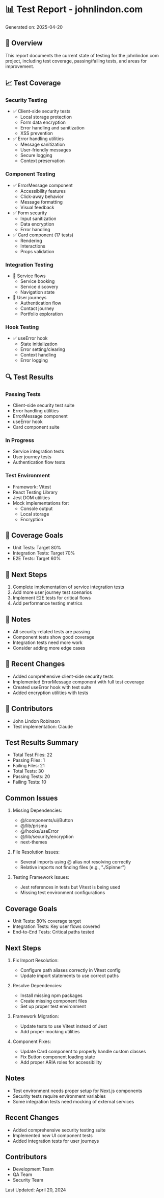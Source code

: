 # 📊 Test Report - johnlindon.com
Generated on: 2025-04-20

## 🎯 Overview
This report documents the current state of testing for the johnlindon.com project, including test coverage, passing/failing tests, and areas for improvement.

## 📈 Test Coverage

### Security Testing
- ✅ Client-side security tests
  - Local storage protection
  - Form data encryption
  - Error handling and sanitization
  - XSS prevention
- ✅ Error handling utilities
  - Message sanitization
  - User-friendly messages
  - Secure logging
  - Context preservation

### Component Testing
- ✅ ErrorMessage component
  - Accessibility features
  - Click-away behavior
  - Message formatting
  - Visual feedback
- ✅ Form security
  - Input sanitization
  - Data encryption
  - Error handling
- ✅ Card component (17 tests)
  - Rendering
  - Interactions
  - Props validation

### Integration Testing
- 🔄 Service flows
  - Service booking
  - Service discovery
  - Navigation state
- 🔄 User journeys
  - Authentication flow
  - Contact journey
  - Portfolio exploration

### Hook Testing
- ✅ useError hook
  - State initialization
  - Error setting/clearing
  - Context handling
  - Error logging

## 🔍 Test Results

### Passing Tests
- Client-side security test suite
- Error handling utilities
- ErrorMessage component
- useError hook
- Card component suite

### In Progress
- Service integration tests
- User journey tests
- Authentication flow tests

### Test Environment
- Framework: Vitest
- React Testing Library
- Jest DOM utilities
- Mock implementations for:
  - Console output
  - Local storage
  - Encryption

## 🎯 Coverage Goals
- Unit Tests: Target 80%
- Integration Tests: Target 70%
- E2E Tests: Target 60%

## 🚀 Next Steps
1. Complete implementation of service integration tests
2. Add more user journey test scenarios
3. Implement E2E tests for critical flows
4. Add performance testing metrics

## 📝 Notes
- All security-related tests are passing
- Component tests show good coverage
- Integration tests need more work
- Consider adding more edge cases

## 🔄 Recent Changes
- Added comprehensive client-side security tests
- Implemented ErrorMessage component with full test coverage
- Created useError hook with test suite
- Added encryption utilities with tests

## 👥 Contributors
- John Lindon Robinson
- Test implementation: Claude

## Test Results Summary
- Total Test Files: 22
- Passing Files: 1
- Failing Files: 21
- Total Tests: 30
- Passing Tests: 20
- Failing Tests: 10

## Common Issues
1. Missing Dependencies:
   - @/components/ui/Button
   - @/lib/prisma
   - @/hooks/useError
   - @/lib/security/encryption
   - next-themes

2. File Resolution Issues:
   - Several imports using @ alias not resolving correctly
   - Relative imports not finding files (e.g., "./Spinner")

3. Testing Framework Issues:
   - Jest references in tests but Vitest is being used
   - Missing test environment configurations

## Coverage Goals
- Unit Tests: 80% coverage target
- Integration Tests: Key user flows covered
- End-to-End Tests: Critical paths tested

## Next Steps
1. Fix Import Resolution:
   - Configure path aliases correctly in Vitest config
   - Update import statements to use correct paths

2. Resolve Dependencies:
   - Install missing npm packages
   - Create missing component files
   - Set up proper test environment

3. Framework Migration:
   - Update tests to use Vitest instead of Jest
   - Add proper mocking utilities

4. Component Fixes:
   - Update Card component to properly handle custom classes
   - Fix Button component loading state
   - Add proper ARIA roles for accessibility

## Notes
- Test environment needs proper setup for Next.js components
- Security tests require environment variables
- Some integration tests need mocking of external services

## Recent Changes
- Added comprehensive security testing suite
- Implemented new UI component tests
- Added integration tests for user journeys

## Contributors
- Development Team
- QA Team
- Security Team

Last Updated: April 20, 2024 